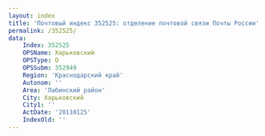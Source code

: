 ```yaml
---
layout: index
title: 'Почтовый индекс 352525: отделение почтовой связи Почты России'
permalink: /352525/
data:
    Index: 352525
    OPSName: Харьковский
    OPSType: О
    OPSSubm: 352949
    Region: 'Краснодарский край'
    Autonom: ''
    Area: 'Лабинский район'
    City: Харьковский
    City1: ''
    ActDate: '20110125'
    IndexOld: ''
---
```

